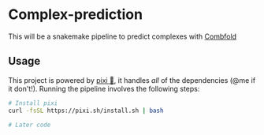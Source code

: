 # Complex-prediction

This will be a snakemake pipeline to predict complexes with [Combfold](https://www.nature.com/articles/s41592-024-02174-0)

## Usage

This project is powered by [pixi 🚀](https://prefix.dev/), it handles _all_ of
the dependencies (@me if it don't!). Running the pipeline involves the following 
steps:

```bash
# Install pixi
curl -fsSL https://pixi.sh/install.sh | bash

# Later code
```
